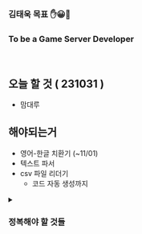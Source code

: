 ### 김태욱 목표 ✋😀🤚
### To be a Game Server Developer  

<br/>

## 오늘 할 것 ( 231031 )
- 맘대루

## 해야되는거
- 영어-한글 치환기 (~11/01)
- 텍스트 파서
- csv 파일 리더기
  - 코드 자동 생성까지


<details>
<summary><h3>정복해야 할 것들</h3></summary>
 
- 네트워크
- 데이터베이스
- 시스템프로그래밍
- 프로그래밍언어
- 코딩테스트
- 게임서버 포트폴리오

</details>

<!-- 
<details>
<summary><h3>완료한 것들</h3></summary>

 -
 -
 -
</details>
-->
  
